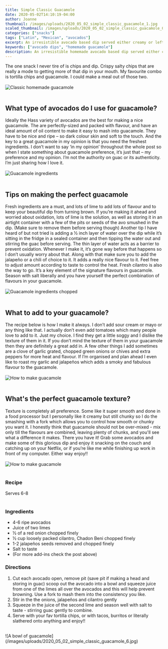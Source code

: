 ```yaml
---
title: Simple Classic Guacamole
date: 2020-05-02T14:10:19-04:00
author: Joanne
thumbnail: /images/uploads/2020_05_02_simple_classic_guacamole_1.jpg
scaled_thumbnail: /images/uploads/2020_05_02_simple_classic_guacamole_0.jpg
categories: ["snacks"]
tags: ["Latin", "Mexican", "avocados"]
excerpt: An irresistible avocado based dip served either creamy or left chunky with chips, crackers, or crudities
keywords: ["avocado dips", "homemade guacamole"]
description: An irresistible homemade avocado based dip served either creamy or left chunky with chips, crackers, or crudities> Make a perfect, simple homemade guacamole every time.
---
```


The one snack I never tire of is chips and dip. Crispy salty chips that are really a mode to getting more of that dip in your mouth. My favourite combo is tortilla chips and guacamole. I could make a meal out of those two. 
</br>
</br>
![Classic homemade guacamole](/images/uploads/2020_05_02_simple_classic_guacamole_2.jpg)
</br>
</br>

## What type of avocados do I use for guacamole? 
Ideally the Hass variety of avocados are the best for making a nice guacamole. The are perfectly-sized and packed with flavour, and have an ideal amount of oil content to make it easy to mash into guacamole. They have to be nice and ripe – so dark colour skin and soft to the touch. And the key to a great guacamole in my opinion is that you need the freshest ingredients. I don’t want to say ‘in my opinion’ throughout the whole post so when I state something about guacamole preference, it’s just that – my preference and my opinion. I’m not the authority on guac or its authenticity. I’m just sharing how I love it. 
</br>
</br>
![Guacamole ingredients](/images/uploads/2020_05_02_simple_classic_guacamole_3.jpg)
</br>
</br>

## Tips on making the perfect guacamole
Fresh ingredients are a must, and lots of lime to add lots of flavour and to keep your beautiful dip from turning brown. If you’re making it ahead and worried about oxidation, lots of lime is the solution, as well as storing it in an airtight container with a few of the pits or seeds of the avo smushed in the dip. (Make sure to remove them before serving though) Another tip I have heard of but not tried is adding a ½ inch layer of water over the dip while it’s sitting in the fridge in a sealed container and then tipping the water out and stirring the guac before serving. The thin layer of water acts as a barrier to prevent oxidation. Whenever I make it, it’s gone way before that happens so I don’t usually worry about that. Along with that make sure you to add the  jalapeño or a chili of choice to it. It adds a really nice flavour to it. Feel free to adjust amount according to taste to control the heat. Fresh cilantro is also the way to go. It’s a key element of the signature flavours in guacamole. Season with salt liberally and you have yourself the perfect combination of flavours in your guacamole. 
</br>
</br>
![Guacamole ingredients chopped](/images/uploads/2020_05_02_simple_classic_guacamole_4.jpg)
</br>
</br>

## What to add to your guacamole?
The recipe below is how I make it always. I don’t add sour cream or mayo or any thing like that. I actually don’t even add tomatoes which many people love to add to it. Just my choice. I find they get a little soggy and I dislike the texture of them in it. If you don’t mind the texture of them in your guacamole then they are definitely a great add in. A few other things I add sometimes are a clove of garlic grated, chopped green onions or chives and extra peppers for more heat and flavour. If I’m organised and plan ahead I even like to roast my garlic and jalapeños which adds a smoky and fabulous flavour to the guacamole. 
</br>
</br>
![How to make guacamole](/images/uploads/2020_05_02_simple_classic_guacamole_3.jpg)
</br>
</br>

## What's the perfect guacamole texture?
Texture is completely all preference. Some like it super smooth and done in a food processor but I personally like it creamy but still chunky so I do the smashing with a fork which allows you to control how smooth or chunky you want it. I honestly think that guacamole should not be over-mixed - mix only till the flavours are combined, leaving plenty of chunks, and you'll see what a difference it makes. There you have it! Grab some avocados and make some of this glorious dip and enjoy it snacking on the couch and catching up on your Netflix, or if you’re like me while finishing up work in front of my computer. Either way enjoy!! 
</br>
</br>
![How to make guacamole](/images/uploads/2020_05_02_simple_classic_guacamole_7.jpg)
</br>
</br>

### Recipe
Serves 6-8
</br>
</br>

### Ingredients

* <span itemprop="ingredients">4-6 ripe avocados </span>
* <span itemprop="ingredients">Juice of two limes</span>
* <span itemprop="ingredients">½ of a red onion chopped finely</span>
* <span itemprop="ingredients">½ cup loosely packed cilantro, Chadon Beni chopped finely</span>
* <span itemprop="ingredients">1-2 jalapeños seeds removed and chopped finely</span>
* <span itemprop="ingredients">Salt to taste</span>
* <span itemprop="ingredients">(For more add-ins check the post above) </span>

### Directions

1. Cut each avocado open, remove pit (save pit if making a head and storing in guac) scoop out the avocado into a bowl and squeeze juice from one of the limes all over the avocados and this will help prevent browning. Use a fork to mash them into the consistency you like.
2. Stir in the the onions, jalapeños and cilantro gently 
3. Squeeze in the juice of the second lime and season well with salt to taste - stirring guac gently to combine.
4. Serve with your fav tortilla chips, or with tacos, burritos or literally slathered onto anything and enjoy!!

</br>
![A bowl of guacamole](/images/uploads/2020_05_02_simple_classic_guacamole_6.jpg)